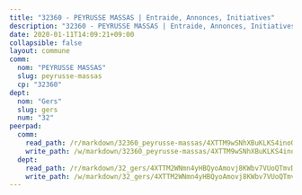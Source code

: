 ```yaml
---
title: "32360 - PEYRUSSE MASSAS | Entraide, Annonces, Initiatives"
description: "32360 - PEYRUSSE MASSAS | Entraide, Annonces, Initiatives"
date: 2020-01-11T14:09:21+09:00
collapsible: false
layout: commune
comm:
  nom: "PEYRUSSE MASSAS"
  slug: peyrusse-massas
  cp: "32360"
dept:
  nom: "Gers"
  slug: gers
  num: "32"
peerpad:
  comm:
    read_path: /r/markdown/32360_peyrusse-massas/4XTTM9wSNhXBuKLKS4inoQKwhtfDsY8Zt33LJWJfjaMZDNNsU
    write_path: /w/markdown/32360_peyrusse-massas/4XTTM9wSNhXBuKLKS4inoQKwhtfDsY8Zt33LJWJfjaMZDNNsU-K3TgUMxucaRxYYTjN2jqAgihVhFnt2Qu78ex5ErSyZKWH7cAfRG9My1zXVvigZt7d2ThE478a85Gz4e6AjyQzTUWZevugYMHqM4DF1Kf38AP1j7tSidAkgthioNoh997Rje9Y3fG
  dept:
    read_path: /r/markdown/32_gers/4XTTM2WNmn4yHBQyoAmovj8KWbv7VUoQTmvDpdT3o124AgWEe
    write_path: /w/markdown/32_gers/4XTTM2WNmn4yHBQyoAmovj8KWbv7VUoQTmvDpdT3o124AgWEe-K3TgUpYJfQLfW5uoLbdwErZNx29AEkCAso1EvCZzqaD3z7aQWWvGchjPJifpsj2b2MrnxAXUWCQXyv6K9rEMDPiEmuqTRE8ziuYLh1MUbtQUwwoYxV2abqSdJr66fFRHJZtY62y8
---
```


